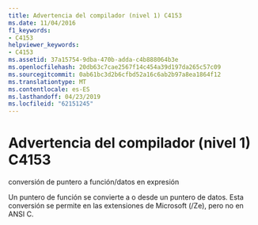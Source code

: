 ```yaml
---
title: Advertencia del compilador (nivel 1) C4153
ms.date: 11/04/2016
f1_keywords:
- C4153
helpviewer_keywords:
- C4153
ms.assetid: 37a15754-9dba-470b-adda-c4b888064b3e
ms.openlocfilehash: 20db63c7cae2567f14c454a39d197da265c57c09
ms.sourcegitcommit: 0ab61bc3d2b6cfbd52a16c6ab2b97a8ea1864f12
ms.translationtype: MT
ms.contentlocale: es-ES
ms.lasthandoff: 04/23/2019
ms.locfileid: "62151245"
---
```

# <a name="compiler-warning-level-1-c4153"></a>Advertencia del compilador (nivel 1) C4153

conversión de puntero a función/datos en expresión

Un puntero de función se convierte a o desde un puntero de datos. Esta conversión se permite en las extensiones de Microsoft (/Ze), pero no en ANSI C.